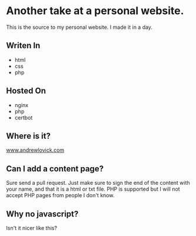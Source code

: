 # Another take at a personal website.
This is the source to my personal website. I made it in a day.

## Writen In
- html
- css
- php

## Hosted On
- nginx
- php
- certbot

## Where is it?
www.andrewlovick.com

## Can I add a content page?
Sure send a pull request. Just make sure to sign the end of the content with your name, and that it is a html or txt file. PHP is supported but I will not accept PHP pages from people I don't know.

## Why no javascript?
Isn't it nicer like this?
